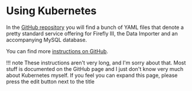 # Using Kubernetes

In the [GitHub repository](https://github.com/firefly-iii/kubernetes) you will find a bunch of YAML files that denote a pretty standard service offering for Firefly III, the Data Importer and an accompanying MySQL database.

You can find more [instructions on GitHub](https://firefly-iii.github.io/kubernetes/).

!!! note
    These instructions aren't very long, and I'm sorry about that. Most stuff is documented on the GitHub page and I just don't know very much about Kubernetes myself. If you feel you can expand this page, please press the edit button next to the title

